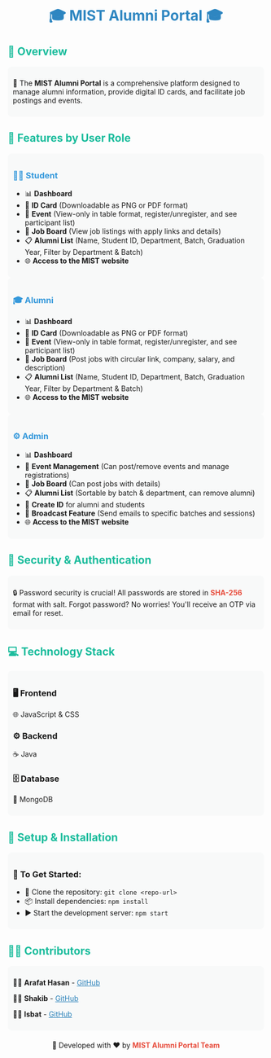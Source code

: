 <h1 style="color: #2E86C1; text-align: center;">
    🎓 MIST Alumni Portal 🎓
</h1>

<h2 class="section-title" style="color: #1ABC9C;">🌟 Overview</h2>
<div class="section" style="background: #F8F9F9; padding: 10px; border-radius: 8px;">
    <p>🔗 The <strong>MIST Alumni Portal</strong> is a comprehensive platform designed to manage alumni information, provide digital ID cards, and facilitate job postings and events.</p>
</div>

<h2 class="section-title" style="color: #1ABC9C;">👥 Features by User Role</h2>

<div class="section" style="background: #F8F9F9; padding: 10px; border-radius: 8px;">
    <h3 style="color: #3498DB;">👨‍🎓 Student</h3>
    <ul>
        <li>📊 <strong>Dashboard</strong></li>
        <li>🪪 <strong>ID Card</strong> (Downloadable as PNG or PDF format)</li>
        <li>📅 <strong>Event</strong> (View-only in table format, register/unregister, and see participant list)</li>
        <li>💼 <strong>Job Board</strong> (View job listings with apply links and details)</li>
        <li>📋 <strong>Alumni List</strong> (Name, Student ID, Department, Batch, Graduation Year, Filter by Department & Batch)</li>
        <li>🌐 <strong>Access to the MIST website</strong></li>
    </ul>
</div>

<div class="section" style="background: #F8F9F9; padding: 10px; border-radius: 8px;">
    <h3 style="color: #3498DB;">🎓 Alumni</h3>
    <ul>
        <li>📊 <strong>Dashboard</strong></li>
        <li>🪪 <strong>ID Card</strong> (Downloadable as PNG or PDF format)</li>
        <li>📅 <strong>Event</strong> (View-only in table format, register/unregister, and see participant list)</li>
        <li>💼 <strong>Job Board</strong> (Post jobs with circular link, company, salary, and description)</li>
        <li>📋 <strong>Alumni List</strong> (Name, Student ID, Department, Batch, Graduation Year, Filter by Department & Batch)</li>
        <li>🌐 <strong>Access to the MIST website</strong></li>
    </ul>
</div>

<div class="section" style="background: #F8F9F9; padding: 10px; border-radius: 8px;">
    <h3 style="color: #3498DB;">⚙️ Admin</h3>
    <ul>
        <li>📊 <strong>Dashboard</strong></li>
        <li>📅 <strong>Event Management</strong> (Can post/remove events and manage registrations)</li>
        <li>💼 <strong>Job Board</strong> (Can post jobs with details)</li>
        <li>📋 <strong>Alumni List</strong> (Sortable by batch & department, can remove alumni)</li>
        <li>🔖 <strong>Create ID</strong> for alumni and students</li>
        <li>📢 <strong>Broadcast Feature</strong> (Send emails to specific batches and sessions)</li>
        <li>🌐 <strong>Access to the MIST website</strong></li>
    </ul>
</div>

<h2 class="section-title" style="color: #1ABC9C;">🔐 Security & Authentication</h2>
<div class="section" style="background: #F8F9F9; padding: 10px; border-radius: 8px;">
    <p>🔒 Password security is crucial! All passwords are stored in <span class="highlight" style="color: #E74C3C; font-weight: bold;">SHA-256</span> format with salt. Forgot password? No worries! You'll receive an OTP via email for reset.</p>
</div>

<h2 class="section-title" style="color: #1ABC9C;">💻 Technology Stack</h2>
<div class="section" style="background: #F8F9F9; padding: 10px; border-radius: 8px;">
    <h3>🖥️ Frontend</h3>
    <p>🌐 JavaScript & CSS</p>
    <h3>⚙️ Backend</h3>
    <p>☕ Java</p>
    <h3>🗄️ Database</h3>
    <p>🍃 MongoDB</p>
</div>

<h2 class="section-title" style="color: #1ABC9C;">🚀 Setup & Installation</h2>
<div class="section" style="background: #F8F9F9; padding: 10px; border-radius: 8px;">
    <h3>📌 To Get Started:</h3>
    <ul>
        <li>📂 Clone the repository: <code>git clone &lt;repo-url&gt;</code></li>
        <li>📦 Install dependencies: <code>npm install</code></li>
        <li>▶️ Start the development server: <code>npm start</code></li>
    </ul>
</div>

<h2 class="section-title" style="color: #1ABC9C;">👨‍💻 Contributors</h2>
<div class="section contributors" style="background: #F8F9F9; padding: 10px; border-radius: 8px;">
    <p>👨‍💻 <strong>Arafat Hasan</strong> - <a href="https://github.com/arhn3487" target="_blank" style="color: #2980B9;">GitHub</a></p>
    <p>👨‍💻 <strong>Shakib</strong> - <a href="https://github.com/sm-shakib" target="_blank" style="color: #2980B9;">GitHub</a></p>
    <p>👨‍💻 <strong>Isbat</strong> - <a href="https://github.com/ihsamin01" target="_blank" style="color: #2980B9;">GitHub</a></p>
</div>

<div class="footer" style="text-align: center; margin-top: 20px;">
    <p>🚀 Developed with ❤️ by <span style="color: #E74C3C; font-weight: bold;">MIST Alumni Portal Team</span></p>
    
</div>
